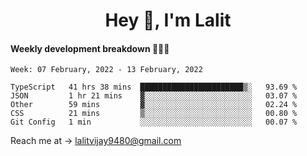 <h1 align="center">Hey 👋, I'm Lalit</h1>

#### Weekly development breakdown 👨🏻‍💻
<!--START_SECTION:waka-->
```text
Week: 07 February, 2022 - 13 February, 2022

TypeScript   41 hrs 38 mins  ███████████████████████▒░   93.69 % 
JSON         1 hr 21 mins    ▓░░░░░░░░░░░░░░░░░░░░░░░░   03.07 % 
Other        59 mins         ▓░░░░░░░░░░░░░░░░░░░░░░░░   02.24 % 
CSS          21 mins         ▒░░░░░░░░░░░░░░░░░░░░░░░░   00.80 % 
Git Config   1 min           ░░░░░░░░░░░░░░░░░░░░░░░░░   00.07 % 
```
<!--END_SECTION:waka-->

Reach me at → lalitvijay9480@gmail.com
